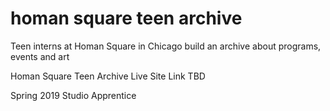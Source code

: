 # homan square teen archive
Teen interns at Homan Square in Chicago build an archive about programs, events and art

Homan Square Teen Archive Live Site Link TBD

Spring 2019	Studio Apprentice
